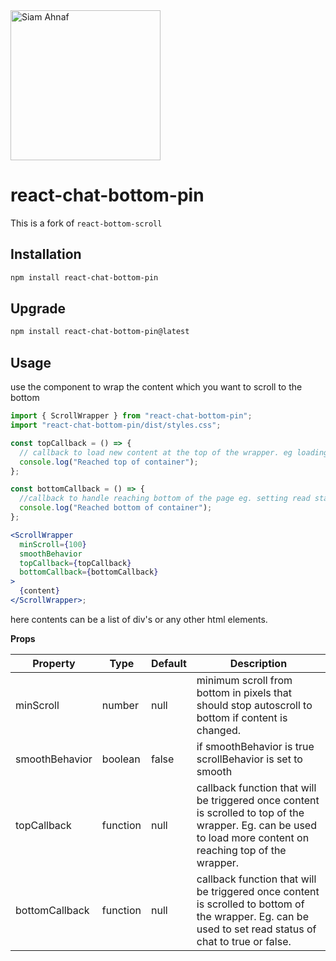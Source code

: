 <picture>
  <source media="(prefers-color-scheme: dark)" srcset="https://res.cloudinary.com/dub0dpenl/image/upload/v1731780157/Personal%20Logo/logo-white_e6fujz.png">
  <source media="(prefers-color-scheme: light)" srcset="https://res.cloudinary.com/dub0dpenl/image/upload/v1731780152/Personal%20Logo/logo-dark_qqwrqu.png">
  <img alt="Siam Ahnaf" src="https://res.cloudinary.com/dub0dpenl/image/upload/v1731780152/Personal%20Logo/logo-dark_qqwrqu.png" height="auto" width="240">
</picture>

# react-chat-bottom-pin

This is a fork of `react-bottom-scroll`

## Installation

```bash
npm install react-chat-bottom-pin
```

## Upgrade

```bash
npm install react-chat-bottom-pin@latest
```


## Usage

use the component to wrap the content which you want to scroll to the bottom

```jsx
import { ScrollWrapper } from "react-chat-bottom-pin";
import "react-chat-bottom-pin/dist/styles.css";

const topCallback = () => {
  // callback to load new content at the top of the wrapper. eg loading more chat at the top
  console.log("Reached top of container");
};

const bottomCallback = () => {
  //callback to handle reaching bottom of the page eg. setting read status to true
  console.log("Reached bottom of container");
};

<ScrollWrapper
  minScroll={100}
  smoothBehavior
  topCallback={topCallback}
  bottomCallback={bottomCallback}
>
  {content}
</ScrollWrapper>;
```

here contents can be a list of div's or any other html elements.

**Props**

| Property       | Type     | Default                                   | Description                                                                                                                                                  |
| -------------- | -------- | ----------------------------------------- | ------------------------------------------------------------------------------------------------------------------------------------------------------------ |
| minScroll      | number   | null                                      | minimum scroll from bottom in pixels that should stop autoscroll to bottom if content is changed.                                                            |
| smoothBehavior | boolean  | false                                     | if smoothBehavior is true scrollBehavior is set to smooth                                                                                                    |
| topCallback    | function | null                                      | callback function that will be triggered once content is scrolled to top of the wrapper. Eg. can be used to load more content on reaching top of the wrapper. |
| bottomCallback | function | null                                      | callback function that will be triggered once content is scrolled to bottom of the wrapper. Eg. can be used to set read status of chat to true or false.      |
